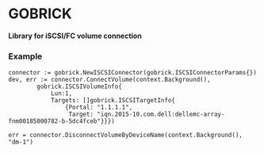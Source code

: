 # GOBRICK
**Library for iSCSI/FC volume connection**


### Example

```
connector := gobrick.NewISCSIConnector(gobrick.ISCSIConnectorParams{})
dev, err := connector.ConnectVolume(context.Background(),
		gobrick.ISCSIVolumeInfo{
			Lun:1,
			Targets: []gobrick.ISCSITargetInfo{
				{Portal: "1.1.1.1",
				 Target: "iqn.2015-10.com.dell:dellemc-array-fnm00185000782-b-5dc4fceb"}}})

err = connector.DisconnectVolumeByDeviceName(context.Background(), "dm-1")
```
